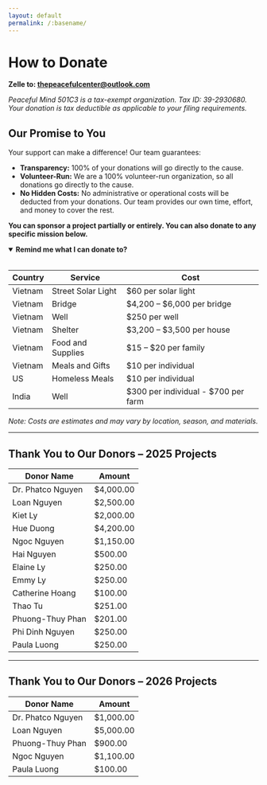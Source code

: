 ```yaml
---
layout: default
permalink: /:basename/
---
```


# How to Donate

**Zelle to: <u>thepeacefulcenter@outlook.com</u>**

_Peaceful Mind 501C3 is a tax-exempt organization. Tax ID: 39-2930680. Your donation is tax deductible as applicable to your filing requirements._

<section id="one">
  <h2>Our Promise to You</h2>
  <p>Your support can make a difference! Our team guarantees:</p>
  <ul>
    <li><strong>Transparency:</strong> 100% of your donations will go directly to the cause.</li>
    <li><strong>Volunteer-Run:</strong> We are a 100% volunteer-run organization, so all donations go directly to the cause.</li>
    <li><strong>No Hidden Costs:</strong> No administrative or operational costs will be deducted from your donations. Our team provides our own time, effort, and money to cover the rest.</li>
  </ul>
  <p><strong>You can sponsor a project partially or entirely. You can also donate to any specific mission below.</strong></p>
</section>

<details open>
  <summary><strong>Remind me what I can donate to?</strong></summary>

  <br/>

  <table>
    <thead>
      <tr>
        <th>Country</th>
        <th>Service</th>
        <th>Cost</th>
      </tr>
    </thead>
    <tbody>
      <tr>
        <td>Vietnam</td>
        <td>Street Solar Light</td>
        <td>$60 per solar light</td>
      </tr>
      <tr>
        <td>Vietnam</td>
        <td>Bridge</td>
        <td>$4,200 – $6,000 per bridge</td>
      </tr>
      <tr>
        <td>Vietnam</td>
        <td>Well</td>
        <td>$250 per well</td>
      </tr>
      <tr>
        <td>Vietnam</td>
        <td>Shelter</td>
        <td>$3,200 – $3,500 per house</td>
      </tr>
      <tr>
        <td>Vietnam</td>
        <td>Food and Supplies</td>
        <td>$15 – $20 per family</td>
      </tr>
      <tr>
        <td>Vietnam</td>
        <td>Meals and Gifts</td>
        <td>$10 per individual</td>
      </tr>
      <tr>
        <td>US</td>
        <td>Homeless Meals</td>
        <td>$10 per individual</td>
      </tr>
      <tr>
        <td>India</td>
        <td>Well</td>
        <td>$300 per individual - $700 per farm</td>
      </tr>
    </tbody>
  </table>
  <em>Note: Costs are estimates and may vary by location, season, and materials.</em>
</details>


---

## Thank You to Our Donors – 2025 Projects

| Donor Name        | Amount    |
|-------------------|-----------|
| Dr. Phatco Nguyen | $4,000.00 |
| Loan Nguyen       | $2,500.00 |
| Kiet Ly           | $2,000.00 |
| Hue Duong         | $4,200.00 |
| Ngoc Nguyen       | $1,150.00 |
| Hai Nguyen        | $500.00   |
| Elaine Ly         | $250.00   |
| Emmy Ly           | $250.00   |
| Catherine Hoang   | $100.00   |   
| Thao Tu           | $251.00   | 
| Phuong-Thuy Phan  | $201.00   |
| Phi Dinh Nguyen   | $250.00   |
| Paula Luong       | $250.00   |

---

## Thank You to Our Donors – 2026 Projects

| Donor Name        | Amount    |
|-------------------|-----------|
| Dr. Phatco Nguyen | $1,000.00 |
| Loan Nguyen       | $5,000.00 |
| Phuong-Thuy Phan  | $900.00   |
| Ngoc Nguyen       | $1,100.00 |
| Paula Luong       | $100.00   |

